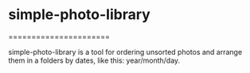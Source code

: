 # simple-photo-library
======================

simple-photo-library is a tool for ordering unsorted photos and arrange them in a folders by dates, like this:
year/month/day.


